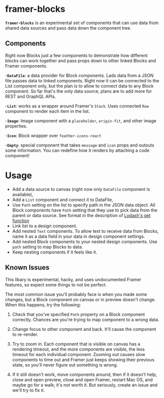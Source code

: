 # framer-blocks

**`framer-blocks`** is an experimental set of components that can use data from shared data sources and pass data down the component tree.

## Components

Right now Blocks just a few components to demonstrate how different blocks can work together and pass props down to other linked Blocks and Framer components.

-**`DataFile`**: a data provider for Block components. Lads data from a JSON file passes data to linked components. Right now it can be connected to the List component only, but the plan is to allow to connect data to any Block component. So far that's the only data source, plans are to add more for REST and GraphQL APIs.

-**`List`**: works as a wrapper around Framer's `Stack`. Uses connected `Row` component to render each item in the list.

-**`Image`**: Image component with a `placeholder`, `origin-fit`, and other image properties.

-**`Icon`**: Block wrapper over `feather-icons-react`

-**`Empty`**: special component that takes `message` and `icon` props and outouts some information. You can redefine how it renders by attaching a code component!

# Usage

- Add a data source to canvas (right now only `DataFile` component is available),
- Add a `List` component and connect it to DataFile,
- Use `Path` setting on the list to specify path in the JSON data object. All Block components have `Path` setting that they use to pick data from the parent or data source. See format in the description of [Lodash's get function](https://lodash.com/docs/4.17.11#get)
- Link list to a design component.
- Add nested `Text` components. To allow text to receive data from Blocks, name it as a data field in your data in design component settings.
- Add nested Block components to your nested design components. Use `path` setting to map Blocks to data.
- Keep nesting components if it feels like it.

## Known Issues

This libary is experimental, hacky, and uses undocumented Framer features, so expect some things to not be perfect.

The most common issue you'll probably face is when you made some changes, but a Block component on canvas or in preview doesn't change. When this happens, try the following:

1. Check that you've specified `Path` property on a Block component correctly. Chances are you're trying to map component to a wrong data.

2. Change focus to other component and back. It'll cause the component to re-render.

3. Try to zoom in. Each component that is visible on canvas has a rendering timeout, and the more components are visible, the less timeout for each individual component. Zooming out causes slow components to time out and Framer just keeps showing their previous state, so you'll never figure out something is wrong.

4. If it still doesn't work, move components around, then if it doesn't help, close and open preview, close and open Framer, restart Mac OS, and maybe go for a walk; it's not worth it. But seriously, create an issue and we'll try to fix it.
